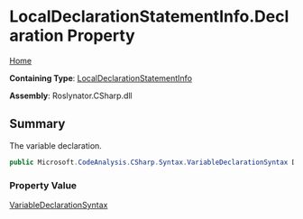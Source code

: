 # LocalDeclarationStatementInfo\.Declaration Property

[Home](../../../../../README.md)

**Containing Type**: [LocalDeclarationStatementInfo](../README.md)

**Assembly**: Roslynator\.CSharp\.dll

## Summary

The variable declaration\.

```csharp
public Microsoft.CodeAnalysis.CSharp.Syntax.VariableDeclarationSyntax Declaration { get; }
```

### Property Value

[VariableDeclarationSyntax](https://docs.microsoft.com/en-us/dotnet/api/microsoft.codeanalysis.csharp.syntax.variabledeclarationsyntax)

